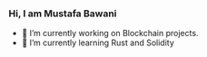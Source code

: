 ### Hi, I am Mustafa Bawani

- 🔭 I’m currently working on Blockchain projects.
- 🌱 I’m currently learning Rust and Solidity
